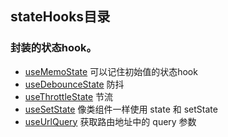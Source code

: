 
## stateHooks目录

###  封装的状态hook。
-  [useMemoState](/state-hooks/use-memo-state)  可以记住初始值的状态hook
-  [useDebounceState](/state-hooks/use-debounce-state)  防抖
-  [useThrottleState](/state-hooks/use-throttle-state)  节流
-  [useSetState](/state-hooks/use-set-state)  像类组件一样使用 state 和 setState
-  [useUrlQuery](/state-hooks/use-url-query?name=powerfulHooks&id=101123)  获取路由地址中的 query 参数